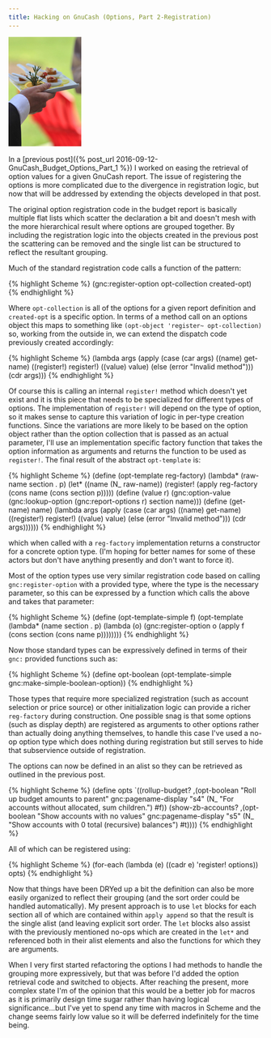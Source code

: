 ```yaml
---
title: Hacking on GnuCash (Options, Part 2-Registration)
---
```


<div class="post-img fr">
    <img src="/images/tasty-options.jpg"
        title="Lobster Truffle Mac &amp; Cheese Bites"/>
</div>

In a [previous post]({% post_url 2016-09-12-GnuCash_Budget_Options_Part_1 %})
I worked on easing the retrieval of option values for a given GnuCash
report. The issue of registering the options is more complicated due
to the divergence in registration logic, but now that will be
addressed by extending the objects developed in that post.

The original option registration code in the budget report is
basically multiple flat lists which scatter the declaration a bit
and doesn't mesh with the more hierarchical result where
options are grouped together. By including the registration logic into the
objects created in the previous post the scattering can be removed and
the single list can be structured to reflect the resultant
grouping.

<!--more-->

Much of the standard registration code calls a function of the pattern:

{% highlight Scheme %}
(gnc:register-option
   opt-collection created-opt)
{% endhighlight %}

Where `opt-collection` is all of the options for a given report
definition and `created-opt` is a specific option. In terms of a
method call on an options object this maps to something like
`(opt-object 'register~ opt-collection)` so, working from the outside
in, we can extend the dispatch code previously created accordingly:

{% highlight Scheme %}
(lambda args
  (apply
    (case (car args)
      ((name) get-name)
      ((register!) register!)
      ((value) value)
      (else (error "Invalid method")))
  (cdr args)))
{% endhighlight %}  

Of course this is calling an internal `register!` method which doesn't
yet exist and it is this piece that needs to be specialized for
different types of options. The implementation of `register!` will
depend on the type of option, so it makes sense to capture this
variation of logic in per-type creation functions. Since the
variations are more likely to be based on the option object rather
than the option collection that is passed as an actual parameter, I'll
use an implementation specific factory function that takes the option
information as arguments and returns the function to be used
as `register!`. The final result of the abstract `opt-template` is:

{% highlight Scheme %}
(define (opt-template reg-factory)
  (lambda* (raw-name section . p)
    (let* ((name (N_ raw-name))
           (register! (apply reg-factory (cons name (cons section p)))))
      (define (value r)
        (gnc:option-value
         (gnc:lookup-option
          (gnc:report-options r) section name)))
      (define (get-name) name)
      (lambda args
        (apply
         (case (car args)
           ((name) get-name)
           ((register!) register!)
           ((value) value)
           (else (error "Invalid method")))
         (cdr args))))))
{% endhighlight %}

which when called with a `reg-factory` implementation returns a
constructor for a concrete option type. (I'm hoping for better names
for some of these actors but don't have anything presently and don't
want to force it).

Most of the option types use very similar registration code based
on calling `gnc:register-option` with a provided type, where the type
is the necessary parameter, so this can be
expressed by a function which calls the above and takes that
parameter:

{% highlight Scheme %}
(define (opt-template-simple f)
  (opt-template
   (lambda* (name section . p)
     (lambda (o)
       (gnc:register-option
        o (apply f (cons section (cons name p))))))))
{% endhighlight %}

Now those standard types can be expressively defined in terms of their
`gnc:` provided functions such as:

{% highlight Scheme %}
(define opt-boolean (opt-template-simple gnc:make-simple-boolean-option))
{% endhighlight %}

Those types that require more specialized registration
(such as account selection or price source) or other
initialization logic can provide a richer `reg-factory` during
construction. One possible
snag is that some options (such as display depth) are registered as
arguments to other options rather than actually doing anything
themselves, to handle this case I've used a no-op option type which
does nothing during registration but still serves to hide that
subservience outside of registration.

The options can now be defined in an alist so they can be retrieved as
outlined in the previous post.

{% highlight Scheme %}
(define opts
  `((rollup-budget?
     ,(opt-boolean "Roll up budget amounts to parent" gnc:pagename-display "s4"
       (N_ "For accounts without allocated, sum children.") #f))
    (show-zb-accounts?
     ,(opt-boolean "Show accounts with no values" gnc:pagename-display "s5"
       (N_ "Show accounts with 0 total (recursive) balances")
       #t))))
{% endhighlight %}

All of which can be registered using:

{% highlight Scheme %}
(for-each
  (lambda (e)
    ((cadr e) 'register! options))
  opts)
{% endhighlight %}

Now that things have been DRYed up a bit the definition can also be
more easily organized to reflect their grouping (and the sort order
could be handled automatically). My present approach
is to use `let` blocks for each section all of which are contained within
`apply append` so that the result is the single alist (and leaving
explicit sort order. The `let` blocks also assist with the previously
mentioned no-ops which are created in the `let*` and referenced both in
their alist elements and also the functions for which they are arguments.

When I very first started refactoring the options I had methods to
handle the grouping more expressively, but that was before I'd added
the option retrieval code and switched to objects.
After reaching the present, more complex state I'm of the
opinion that this would be a better job for macros as it is primarily
design time sugar rather than having logical significance...but I've
yet to spend any time with macros in Scheme and the change seems
fairly low value so it will be deferred indefinitely for the time being.
